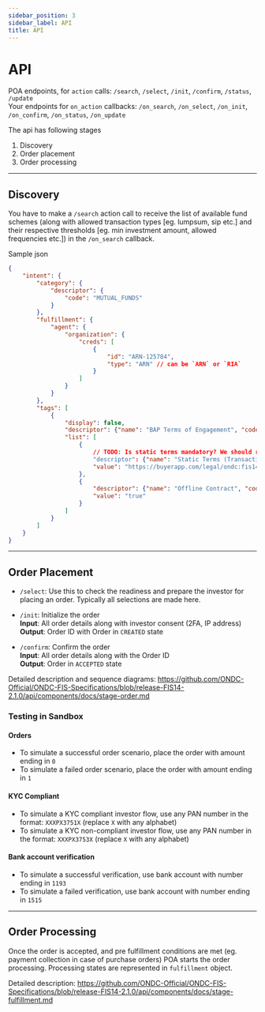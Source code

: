 ```yaml
---
sidebar_position: 3
sidebar_label: API
title: API
---
```


# API

POA endpoints, for `action` calls: `/search`, `/select`, `/init`, `/confirm`, `/status`, `/update`  
Your endpoints for `on_action` callbacks: `/on_search`, `/on_select`, `/on_init`, `/on_confirm`, `/on_status`, `/on_update`

The api has following stages

1. Discovery
2. Order placement
3. Order processing

---
## Discovery

You have to make a `/search` action call to receive the list of available fund schemes (along with allowed transaction types [eg. lumpsum, sip etc.] and their respective thresholds [eg. min investment amount, allowed frequencies etc.]) in the `/on_search` callback.

Sample json

```json
{
    "intent": {
        "category": {
            "descriptor": {
                "code": "MUTUAL_FUNDS"
            }
        },
        "fulfillment": {
            "agent": {
                "organization": {
                    "creds": [
                        {
                            "id": "ARN-125784",
                            "type": "ARN" // can be `ARN` or `RIA`
                        }
                    ]
                }
            }
        },
        "tags": [
            {
                "display": false,
                "descriptor": {"name": "BAP Terms of Engagement", "code": "BAP_TERMS"},
                "list": [
                    {
                        // TODO: Is static terms mandatory? We should remove that
                        "descriptor": {"name": "Static Terms (Transaction Level)", "code": "STATIC_TERMS"},
                        "value": "https://buyerapp.com/legal/ondc:fis14/static_terms?v=0.1"
                    },
                    {
                        "descriptor": {"name": "Offline Contract", "code": "OFFLINE_CONTRACT"},
                        "value": "true"
                    }
                ]
            }
        ]
    }
}
```

---
## Order Placement

- `/select`: Use this to check the readiness and prepare the investor for placing an order. Typically all selections are made here.  

- `/init`: Initialize the order  
**Input**: All order details along with investor consent (2FA, IP address)  
**Output**: Order ID with Order in `CREATED` state

- `/confirm`: Confirm the order  
**Input**: All order details along with the Order ID  
**Output**: Order in `ACCEPTED` state

Detailed description and sequence diagrams: https://github.com/ONDC-Official/ONDC-FIS-Specifications/blob/release-FIS14-2.1.0/api/components/docs/stage-order.md

### Testing in Sandbox
#### Orders
- To simulate a successful order scenario, place the order with amount ending in `0`
- To simulate a failed order scenario, place the order with amount ending in `1`

#### KYC Compliant
- To simulate a KYC compliant investor flow, use any PAN number in the format: `XXXPX3751X` (replace `X` with any alphabet)
- To simulate a KYC non-compliant investor flow, use any PAN number in the format: `XXXPX3753X` (replace `X` with any alphabet)

#### Bank account verification
- To simulate a successful verification, use bank account with number ending in `1193`
- To simulate a failed verification, use bank account with number ending in `1515`

---
## Order Processing
Once the order is accepted, and pre fulfillment conditions are met (eg. payment collection in case of purchase orders) POA starts the order processing. Processing states are represented in `fulfillment` object.

Detailed description: https://github.com/ONDC-Official/ONDC-FIS-Specifications/blob/release-FIS14-2.1.0/api/components/docs/stage-fulfillment.md
